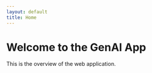 ```yaml
---
layout: default
title: Home
---
```


# Welcome to the GenAI App

This is the overview of the web application.

